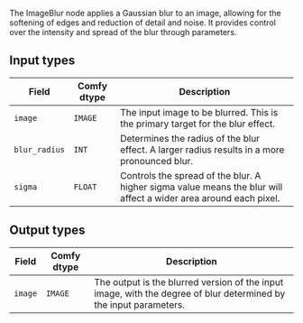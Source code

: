 
The ImageBlur node applies a Gaussian blur to an image, allowing for the softening of edges and reduction of detail and noise. It provides control over the intensity and spread of the blur through parameters.

## Input types

| Field          | Comfy dtype | Description                                                                   |
|----------------|-------------|-------------------------------------------------------------------------------|
| `image`        | `IMAGE`     | The input image to be blurred. This is the primary target for the blur effect. |
| `blur_radius`  | `INT`       | Determines the radius of the blur effect. A larger radius results in a more pronounced blur. |
| `sigma`        | `FLOAT`     | Controls the spread of the blur. A higher sigma value means the blur will affect a wider area around each pixel. |

## Output types

| Field | Comfy dtype | Description                                                              |
|-------|-------------|--------------------------------------------------------------------------|
| `image`| `IMAGE`     | The output is the blurred version of the input image, with the degree of blur determined by the input parameters. |
